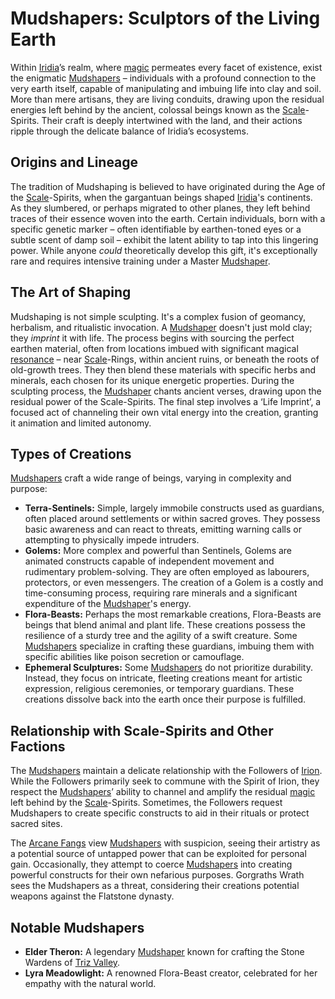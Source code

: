 # Mudshapers: Sculptors of the Living Earth

Within [Iridia](/geography/world/iridia.md)’s realm, where [magic](/structure/mechanic/magic.md) permeates every facet of existence, exist the enigmatic [Mudshapers](/raw/20250504/mudshaper/mudshaper.md) – individuals with a profound connection to the very earth itself, capable of manipulating and imbuing life into clay and soil. More than mere artisans, they are living conduits, drawing upon the residual energies left behind by the ancient, colossal beings known as the [Scale](/geography/landmark/scale.md)-Spirits. Their craft is deeply intertwined with the land, and their actions ripple through the delicate balance of Iridia’s ecosystems.

## Origins and Lineage

The tradition of Mudshaping is believed to have originated during the Age of the [Scale](/geography/landmark/scale.md)-Spirits, when the gargantuan beings shaped [Iridia](/geography/world/iridia.md)'s continents. As they slumbered, or perhaps migrated to other planes, they left behind traces of their essence woven into the earth. Certain individuals, born with a specific genetic marker – often identifiable by earthen-toned eyes or a subtle scent of damp soil – exhibit the latent ability to tap into this lingering power.  While anyone *could* theoretically develop this gift, it's exceptionally rare and requires intensive training under a Master [Mudshaper](/raw/20250504/mudshaper/mudshaper.md).

## The Art of Shaping

Mudshaping is not simple sculpting. It's a complex fusion of geomancy, herbalism, and ritualistic invocation. A [Mudshaper](/raw/20250504/mudshaper/mudshaper.md) doesn't just mold clay; they *imprint* it with life. The process begins with sourcing the perfect earthen material, often from locations imbued with significant magical [resonance](/raw/20250501/resonance/resonance.md) – near [Scale](/geography/landmark/scale.md)-Rings, within ancient ruins, or beneath the roots of old-growth trees. They then blend these materials with specific herbs and minerals, each chosen for its unique energetic properties.  During the sculpting process, the [Mudshaper](/structure/society/profession/mudshaper.md) chants ancient verses, drawing upon the residual power of the Scale-Spirits. The final step involves a ‘Life Imprint’, a focused act of channeling their own vital energy into the creation, granting it animation and limited autonomy.

## Types of Creations

[Mudshapers](/raw/20250504/mudshaper/mudshaper.md) craft a wide range of beings, varying in complexity and purpose:

*   **Terra-Sentinels:** Simple, largely immobile constructs used as guardians, often placed around settlements or within sacred groves. They possess basic awareness and can react to threats, emitting warning calls or attempting to physically impede intruders.
*   **Golems:** More complex and powerful than Sentinels, Golems are animated constructs capable of independent movement and rudimentary problem-solving. They are often employed as labourers, protectors, or even messengers. The creation of a Golem is a costly and time-consuming process, requiring rare minerals and a significant expenditure of the [Mudshaper](/raw/20250504/mudshaper/mudshaper.md)'s energy.
*   **Flora-Beasts:** Perhaps the most remarkable creations, Flora-Beasts are beings that blend animal and plant life. These creations possess the resilience of a sturdy tree and the agility of a swift creature. Some [Mudshapers](/raw/20250504/mudshaper/mudshaper.md) specialize in crafting these guardians, imbuing them with specific abilities like poison secretion or camouflage.
*   **Ephemeral Sculptures:** Some [Mudshapers](/raw/20250504/mudshaper/mudshaper.md) do not prioritize durability. Instead, they focus on intricate, fleeting creations meant for artistic expression, religious ceremonies, or temporary guardians. These creations dissolve back into the earth once their purpose is fulfilled.

## Relationship with Scale-Spirits and Other Factions

The [Mudshapers](/raw/20250504/mudshaper/mudshaper.md) maintain a delicate relationship with the Followers of [Irion](/being/deity/irion.md). While the Followers primarily seek to commune with the Spirit of Irion, they respect the [Mudshapers](/structure/society/profession/mudshaper.md)’ ability to channel and amplify the residual [magic](/structure/mechanic/magic.md) left behind by the [Scale](/geography/landmark/scale.md)-Spirits. Sometimes, the Followers request Mudshapers to create specific constructs to aid in their rituals or protect sacred sites.

The [Arcane Fangs](/structure/society/factions/arcane-fangs.md) view [Mudshapers](/raw/20250504/mudshaper/mudshaper.md) with suspicion, seeing their artistry as a potential source of untapped power that can be exploited for personal gain. Occasionally, they attempt to coerce [Mudshapers](/structure/society/profession/mudshaper.md) into creating powerful constructs for their own nefarious purposes. Gorgraths Wrath sees the Mudshapers as a threat, considering their creations potential weapons against the Flatstone dynasty.

## Notable Mudshapers

*   **Elder Theron:** A legendary [Mudshaper](/raw/20250504/mudshaper/mudshaper.md) known for crafting the Stone Wardens of [Triz Valley](/geography/settlement/city/triz-valley.md).
*   **Lyra Meadowlight:**  A renowned Flora-Beast creator, celebrated for her empathy with the natural world.

